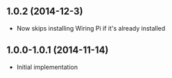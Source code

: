 ## 1.0.2 (2014-12-3)

- Now skips installing Wiring Pi if it's already installed

## 1.0.0-1.0.1 (2014-11-14)

- Initial implementation
